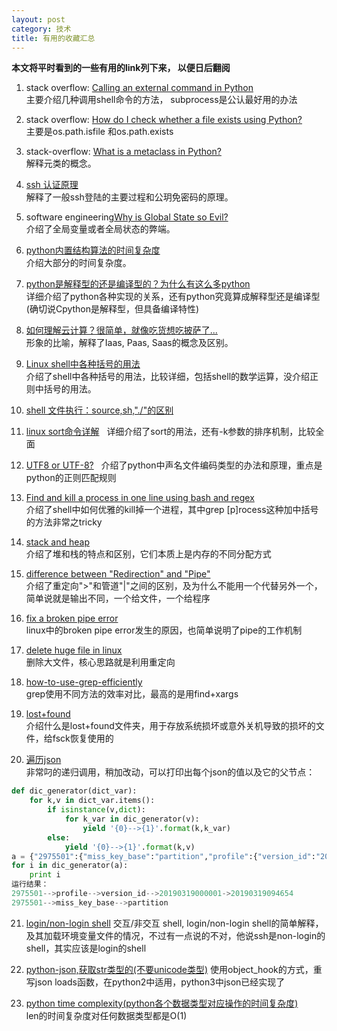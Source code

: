 ```yaml
---
layout: post
category: 技术
title: 有用的收藏汇总
---
```


**本文将平时看到的一些有用的link列下来， 以便日后翻阅**

1. stack overflow: [Calling an external command in Python](https://stackoverflow.com/questions/89228/calling-an-external-command-in-python)    
主要介绍几种调用shell命令的方法， subprocess是公认最好用的办法

2. stack overflow: [How do I check whether a file exists using Python?](https://stackoverflow.com/questions/82831/how-do-i-check-whether-a-file-exists-using-python)    
主要是os.path.isfile 和os.path.exists  

3. stack-overflow: [What is a metaclass in Python?](https://stackoverflow.com/questions/100003/what-is-a-metaclass-in-python)     
解释元类的概念。  

4. [ssh 认证原理](http://itindex.net/detail/48724-ssh-%E8%AE%A4%E8%AF%81-%E5%8E%9F%E7%90%86?utm_source=tuicool&utm_medium=referral)   
解释了一般ssh登陆的主要过程和公玥免密码的原理。

5. software engineering[Why is Global State so Evil?](https://softwareengineering.stackexchange.com/questions/148108/why-is-global-state-so-evil)    
介绍了全局变量或者全局状态的弊端。

6. [python内置结构算法的时间复杂度](https://www.douban.com/note/491584335/)    
介绍大部分的时间复杂度。

7. [python是解释型的还是编译型的？为什么有这么多python](http://www.oschina.net/translate/why-are-there-so-many-pythons)  
详细介绍了python各种实现的关系，还有python究竟算成解释型还是编译型(确切说Cpython是解释型，但具备编译特性)

8. [如何理解云计算？很简单，就像吃货想吃披萨了...](http://www.chinacloud.cn/show.aspx?id=19758&cid=18)  
形象的比喻，解释了Iaas, Paas, Saas的概念及区别。

9. [Linux shell中各种括号的用法](http://www.dwhd.org/20150708_211624.html)    
介绍了shell中各种括号的用法，比较详细，包括shell的数学运算，没介绍正则中括号的用法。

10. [shell 文件执行：source,sh,"./"的区别](https://www.cnblogs.com/pcat/p/5467188.html)

11. [linux sort命令详解](https://www.cnblogs.com/51linux/archive/2012/05/23/2515299.html)   
详细介绍了sort的用法，还有-k参数的排序机制，比较全面

12. [UTF8 or UTF-8?](https://stackoverflow.com/questions/41680533/is-coding-utf-8-also-a-comment-in-python?utm_medium=organic&utm_source=google_rich_qa&utm_campaign=google_rich_qa)   
介绍了python中声名文件编码类型的办法和原理，重点是python的正则匹配规则

13. [Find and kill a process in one line using bash and regex](https://stackoverflow.com/questions/3510673/find-and-kill-a-process-in-one-line-using-bash-and-regex)   
介绍了shell中如何优雅的kill掉一个进程，其中grep [p]rocess这种加中括号的方法非常之tricky

14. [stack and heap](https://stackoverflow.com/questions/79923/what-and-where-are-the-stack-and-heap)    
介绍了堆和栈的特点和区别，它们本质上是内存的不同分配方式

15. [difference between "Redirection" and "Pipe"](https://askubuntu.com/questions/172982/what-is-the-difference-between-redirection-and-pipe)  
介绍了重定向">"和管道"|"之间的区别，及为什么不能用一个代替另外一个，简单说就是输出不同，一个给文件，一个给程序  

16. [fix a broken pipe error](https://superuser.com/questions/554855/how-can-i-fix-a-broken-pipe-error)   
linux中的broken pipe error发生的原因，也简单说明了pipe的工作机制  

17. [delete huge file in linux](https://www.tecmint.com/empty-delete-file-content-linux/)   
删除大文件，核心思路就是利用重定向  

18. [how-to-use-grep-efficiently](https://stackoverflow.com/questions/5200591/how-to-use-grep-efficiently)  
grep使用不同方法的效率对比，最高的是用find+xargs

19. [lost+found](https://unix.stackexchange.com/questions/18154/what-is-the-purpose-of-the-lostfound-folder-in-linux-and-unix)  
介绍什么是lost+found文件夹，用于存放系统损坏或意外关机导致的损坏的文件，给fsck恢复使用的

20. [遍历json](https://stackoverflow.com/questions/21028979/recursive-iteration-through-nested-json-for-specific-key-in-python)  
非常叼的递归调用，稍加改动，可以打印出每个json的值以及它的父节点：  

```python
def dic_generator(dict_var):
    for k,v in dict_var.items():
        if isinstance(v,dict):
            for k_var in dic_generator(v):
                yield '{0}-->{1}'.format(k,k_var)
        else:
            yield '{0}-->{1}'.format(k,v)
a = {"2975501":{"miss_key_base":"partition","profile":{"version_id":"20190319000001->20190319094654"}}}
for i in dic_generator(a):
    print i
运行结果：
2975501-->profile-->version_id-->20190319000001->20190319094654
2975501-->miss_key_base-->partition

```


21. [login/non-login shell](https://stackoverflow.com/questions/216202/why-does-an-ssh-remote-command-get-fewer-environment-variables-then-when-run-man)
交互/非交互 shell, login/non-login shell的简单解释，及其加载环境变量文件的情况，不过有一点说的不对，他说ssh是non-login的shell，其实应该是login的shell

22. [python-json,获取str类型的(不要unicode类型)](https://stackoverflow.com/questions/956867/how-to-get-string-objects-instead-of-unicode-from-json)
使用object_hook的方式，重写json loads函数，在python2中适用，python3中json已经实现了

23. [python time complexity(python各个数据类型对应操作的时间复杂度)](https://wiki.python.org/moin/TimeComplexity)   
len的时间复杂度对任何数据类型都是O(1) 

